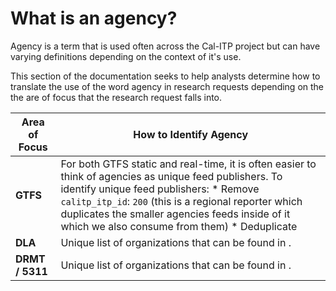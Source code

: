 # What is an agency?
Agency is a term that is used often across the Cal-ITP project but can have varying definitions depending on the context of it's use. 

This section of the documentation seeks to help analysts determine how to translate the use of the word agency in research requests depending on the the are of focus that the research request falls into.

| Area of Focus | How to Identify Agency |
| -------- | -------- |
| **GTFS** | For both GTFS static and real-time, it is often easier to think of agencies as unique feed publishers. To identify unique feed publishers: * Remove `calitp_itp_id`: `200` (this is a regional reporter which duplicates the smaller agencies feeds inside of it which we also consume from them) * Deduplicate |
| **DLA** | Unique list of organizations that can be found in . |
| **DRMT / 5311** | Unique list of organizations that can be found in . |